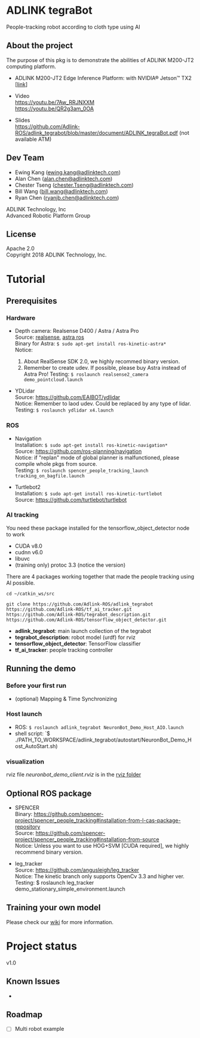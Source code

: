 # ADLINK tegraBot
People-tracking robot according to cloth type using AI

## About the project  
The purpose of this pkg is to demonstrate the abilities of ADLINK M200-JT2 computing platform.
* ADLINK M200-JT2 Edge Inference Platform: with NVIDIA® Jetson™ TX2 [[link](https://www.adlinktech.com/Products/Deep_Learning_Accelerator_Platform_and_Server/Inference_Platform/M200-JT2?lang=en)]  
   
* Video  
    https://youtu.be/7Aw_RRJNXXM  
    https://youtu.be/QR2g3am_0OA  

* Slides  
    https://github.com/Adlink-ROS/adlink_tegrabot/blob/master/document/ADLINK_tegraBot.pdf (not available ATM)  

## Dev Team
* Ewing Kang (ewing.kang@adlinktech.com)
* Alan Chen (alan.chen@adlinktech.com)
* Chester Tseng (chester.Tseng@adlinktech.com)
* Bill Wang (bill.wang@adlinktech.com)
* Ryan Chen (ryanjb.chen@adlinktech.com)
  
ADLINK Technology, Inc  
Advanced Robotic Platform Group  

## License
Apache 2.0  
Copyright 2018 ADLINK Technology, Inc.  

# Tutorial
## Prerequisites

### Hardware
* Depth camera: Realsense D400 / Astra / Astra Pro  
  Source: [realsense](https://github.com/intel-ros/realsense), [astra ros](https://github.com/orbbec/ros_astra_camera)  
  Binary for Astra: `$ sudo apt-get install ros-kinetic-astra*`  
  Notice:  
    1. About RealSense SDK 2.0, we highly recommed binary version.
    2. Remember to create udev. If possible, please buy Astra instead of Astra Pro!
  Testing: `$ roslaunch realsense2_camera demo_pointcloud.launch`  

* YDLidar   
  Source: https://github.com/EAIBOT/ydlidar  
  Notice: Remember to laod udev. Could be replaced by any type of lidar.  
  Testing: `$ roslaunch ydlidar x4.launch`  

### ROS
* Navigation  
  Installation: `$ sudo apt-get install ros-kinetic-navigation*`  
  Source: https://github.com/ros-planning/navigation  
  Notice: if "replan" mode of global planner is malfunctioned, please compile whole pkgs from source.  
  Testing: `$ roslaunch spencer_people_tracking_launch tracking_on_bagfile.launch`  

* Turtlebot2  
  Installation: `$ sudo apt-get install ros-kinetic-turtlebot`  
  Source: https://github.com/turtlebot/turtlebot  

### AI tracking
You need these package installed for the tensorflow_object_detector node to work
* CUDA v8.0
* cudnn v6.0
* libuvc
* (training only) protoc 3.3 (notice the version)

There are 4 packages working together that made the people tracking using AI possible. 
```
cd ~/catkin_ws/src

git clone https://github.com/Adlink-ROS/adlink_tegrabot https://github.com/Adlink-ROS/tf_ai_tracker.git https://github.com/Adlink-ROS/tegrabot_description.git https://github.com/Adlink-ROS/tensorflow_object_detector.git 
```
* **adlink_tegrabot**: main launch collection of the tegrabot
* **tegrabot_description**: robot model (urdf) for rviz 
* **tensorflow_object_detector**: TensorFlow classifier
* **tf_ai_tracker**: people tracking controller 

## Running the demo
### Before your first run
* (optional) Mapping & Time Synchronizing  

### Host launch
* ROS: `$ roslaunch adlink_tegrabot NeuronBot_Demo_Host_AIO.launch`
* shell script: `$ ./PATH_TO_WORKSPACE/adlink_tegrabot/autostart/NeuronBot_Demo_Host_AutoStart.sh)
### visualization
rviz file _neuronbot_demo_client.rviz_ is in the [rviz folder](rviz)

## Optional ROS package
* SPENCER  
  Binary: https://github.com/spencer-project/spencer_people_tracking#installation-from-l-cas-package-repository  
  Source: https://github.com/spencer-project/spencer_people_tracking#installation-from-source  
  Notice: Unless you want to use HOG+SVM [CUDA required], we highly recommend binary version.  

* leg_tracker  
  Source: https://github.com/angusleigh/leg_tracker  
  Notice: The kinetic branch only supports OpenCv 3.3 and higher ver.  
  Testing: $ roslaunch leg_tracker demo_stationary_simple_environment.launch  
 
## Training your own model
Please check our [wiki](https://github.com/Adlink-ROS/adlink_tegrabot/wiki) for more information.

# Project status
v1.0
## Known Issues
* 

## Roadmap
- [ ] Multi robot example  
 
